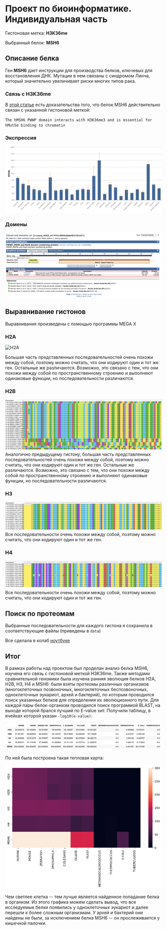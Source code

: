 # Проект по биоинформатике. Индивидуальная часть

Гистоновая метка: **H3K36me**

Выбранный белок: **MSH6**

## Описание белка

Ген **MSH6** дает инструкции для производства белков, ключевых для восстановления ДНК. Мутации в нем связаны с синдромом Линча, который значительно увеличивает риски многих типов рака.

### Связь с H3K36me

В [этой статье](https://www.ncbi.nlm.nih.gov/pmc/articles/PMC3641580/) есть доказательства того, что белок MSH6 действительно связан с указанной гистоновой меткой: 

`
The hMSH6 PWWP domain interacts with H3K36me3 and is essential for hMutSα binding to chromatin
`

### Экспрессия

![pic](data/expression.png)

### Домены

![pic](data/domens.png)

## Выравнивание гистонов

Выравнивания произведены с помощью программы MEGA X

### H2A
![H2A](data/H2A.png)

Большая часть представленных последовательностей очень похожи между собой, поэтому можно считать, что они кодируют один и тот же ген. Остальные же различаются. Возможно, это связано с тем, что они похожи между собой по пространственному строению и выполняют одинаковые функции, но последовательности различаются. 
### H2B
![H2B](data/H2B.png)
Аналогично предыдущему гистону, большая часть представленных последовательностей очень похожи между собой, поэтому можно считать, что они кодируют один и тот же ген. Остальные же различаются. Возможно, это связано с тем, что они похожи между собой по пространственному строению и выполняют одинаковые функции, но последовательности различаются.
### H3
![H3](data/H3.png)
Все последовательности очень похожи между собой, поэтому можно считать, что они кодируют один и тот же ген. 
### H4
![H4](data/H4.png)
Все последовательности очень похожи между собой, поэтому можно считать, что они кодируют один и тот же ген.

## Поиск по протеомам
Выбранные последовательности для каждого гистона я сохранила в соответствующие файлы (приведены в `data`)

Все сделала в колаб [ноутбуке](https://colab.research.google.com/drive/1RlszUkkeDJF3OvY7kI686xcdelX1kFOA?usp=sharing) 

## Итог

В рамках работы над проектом был проделан анализ белка MSH6, изучена его связь с гистоновой меткой H3K36me. Также методами сравнительной геномики была изучена ранняя эволюция белков H2A, H2B, H3, H4 и MSH6: были взяты протеомы различных организмов (многоклеточных позвоночных, многоклеточных беспозвоночных, одноклеточных эукариот, архей и бактерий), по которым проводился поиск указанных белков для определения их эволюционного пути. Для каждой пары белок-организм проводился поиск программой BLAST, на выходе которой брался лучший по E-value хит. Получили таблицу, в ячейках которой указан  `-log10(e-value)`:

![H4](data/table.png)

По ней была построена такая тепловая карта:

![H4](data/heatmap.png)

Чем светлее клетка -- тем лучше является найденное попадание белка в организм. 
Из этого графика можем сделать вывод, что все исследуемые белки появились у одноклеточных эукариот и далее перешли к более сложным организмам. У архей и бактерий они найдены не были, за исключением белка MSH6 -- он прослеживается у кишечной палочки. 


